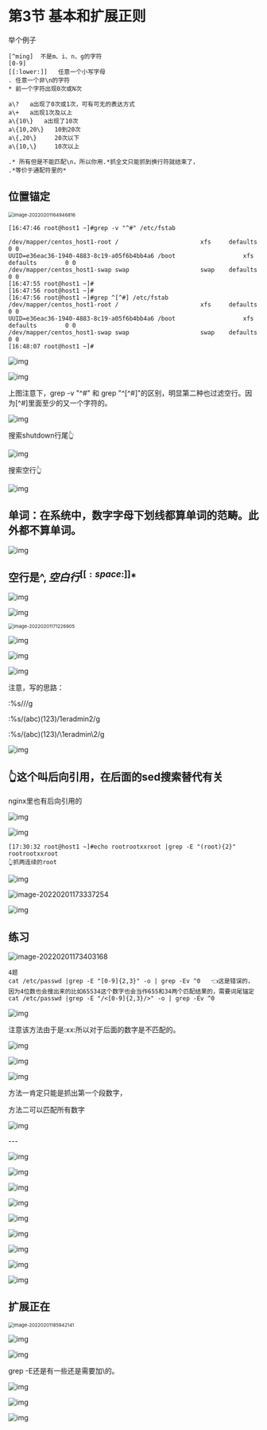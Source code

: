 # 第3节 基本和扩展正则



举个例子

```
[^ming]  不是m、i、n、g的字符
[0-9]
[[:lower:]]   任意一个小写字母
. 任意一个非\n的字符
* 前一个字符出现0次或N次

a\?   a出现了0次或1次，可有可无的表达方式
a\+   a出现1次及以上
a\{10\}   a出现了10次
a\{10,20\}   10到20次
a\{,20\}     20次以下
a\{10,\}     10次以上

.* 所有但是不能匹配\n，所以你用.*抓全文只能抓到换行符就结束了，
.*等价于通配符里的*

```



## 位置锚定

<img src="3-基本和扩展正则.assets/image-20220201164946816.png" alt="image-20220201164946816" style="zoom:67%;" /> 

```
[16:47:46 root@host1 ~]#grep -v "^#" /etc/fstab

/dev/mapper/centos_host1-root /                       xfs     defaults        0 0
UUID=e36eac36-1940-4883-8c19-a05f6b4bb4a6 /boot                   xfs     defaults        0 0
/dev/mapper/centos_host1-swap swap                    swap    defaults        0 0
[16:47:55 root@host1 ~]#
[16:47:56 root@host1 ~]#
[16:47:56 root@host1 ~]#grep ^[^#] /etc/fstab
/dev/mapper/centos_host1-root /                       xfs     defaults        0 0
UUID=e36eac36-1940-4883-8c19-a05f6b4bb4a6 /boot                   xfs     defaults        0 0
/dev/mapper/centos_host1-swap swap                    swap    defaults        0 0
[16:48:07 root@host1 ~]#

```

![img](3-基本和扩展正则.assets/clip_image006.jpg)

![img](3-基本和扩展正则.assets/clip_image008.jpg)

上图注意下，grep -v "^#" 和 grep "^\[^#\]"的区别，明显第二种也过滤空行。因为\[^#]里面至少的又一个字符的。

![img](3-基本和扩展正则.assets/clip_image010.jpg)

搜索shutdown行尾👆

![img](3-基本和扩展正则.assets/clip_image012.jpg)

搜索空行👆

![img](3-基本和扩展正则.assets/clip_image014.jpg)

 



## 单词：在系统中，数字字母下划线都算单词的范畴。此外都不算单词。

![img](3-基本和扩展正则.assets/clip_image016.jpg)

## 空行是^$,空白行^[[:space:]]*$

![img](3-基本和扩展正则.assets/clip_image018.jpg)

![img](3-基本和扩展正则.assets/clip_image020.jpg)

 

 <img src="3-基本和扩展正则.assets/image-20220201171226905.png" alt="image-20220201171226905" style="zoom: 67%;" />

![img](3-基本和扩展正则.assets/clip_image024.jpg)

![img](3-基本和扩展正则.assets/clip_image026.jpg)

![img](3-基本和扩展正则.assets/clip_image028.jpg)

注意，写的思路：

:%s///g

:%s/(abc)(123)/1eradmin2/g

:%s/\(abc\)\(123\)/\1eradmin\2/g

 

![img](3-基本和扩展正则.assets/clip_image030.jpg)

## 👆这个叫后向引用，在后面的sed搜索替代有关

nginx里也有后向引用的

![img](3-基本和扩展正则.assets/clip_image032.jpg)

 

![img](3-基本和扩展正则.assets/clip_image034.jpg)

```
[17:30:32 root@host1 ~]#echo rootrootxxroot |grep -E "(root){2}"
rootrootxxroot
👆抓两连续的root
```



![img](3-基本和扩展正则.assets/clip_image036.jpg)

 

![image-20220201173337254](3-基本和扩展正则.assets/image-20220201173337254.png)

![img](3-基本和扩展正则.assets/clip_image040.jpg)



## 练习

![image-20220201173403168](3-基本和扩展正则.assets/image-20220201173403168.png)

```
4题
cat /etc/passwd |grep -E "[0-9]{2,3}" -o | grep -Ev ^0   👈这是错误的，因为4位数也会搜出来的比如65534这个数字也会当作655和34两个匹配结果的，需要词尾锚定
cat /etc/passwd |grep -E "/<[0-9]{2,3}/>" -o | grep -Ev ^0
```

![img](3-基本和扩展正则.assets/clip_image044.jpg)

注意该方法由于是:xx:所以对于后面的数字是不匹配的。

![img](3-基本和扩展正则.assets/clip_image046.jpg)

 

![img](3-基本和扩展正则.assets/clip_image048.jpg)

![img](3-基本和扩展正则.assets/clip_image050.jpg)

方法一肯定只能是抓出第一个段数字，

方法二可以匹配所有数字

![img](3-基本和扩展正则.assets/clip_image052.jpg)

 

\---

 

![img](3-基本和扩展正则.assets/clip_image054.jpg)

 

![img](3-基本和扩展正则.assets/clip_image056.jpg)

![img](3-基本和扩展正则.assets/clip_image058.jpg)

![img](3-基本和扩展正则.assets/clip_image060.jpg)

![img](3-基本和扩展正则.assets/clip_image062.jpg)

 

 

![img](3-基本和扩展正则.assets/clip_image064.jpg)

![img](3-基本和扩展正则.assets/clip_image066.jpg)

![img](3-基本和扩展正则.assets/clip_image068.jpg)

![img](3-基本和扩展正则.assets/clip_image070.jpg)

##  扩展正在

<img src="3-基本和扩展正则.assets/image-20220201185942141.png" alt="image-20220201185942141" style="zoom:67%;" /> 



![img](3-基本和扩展正则.assets/clip_image074.jpg)

![img](3-基本和扩展正则.assets/clip_image076.jpg)

grep -E还是有一些还是需要加\的。

![img](3-基本和扩展正则.assets/clip_image078.jpg)

![img](3-基本和扩展正则.assets/clip_image080.jpg)

![img](3-基本和扩展正则.assets/clip_image082.jpg)

 
